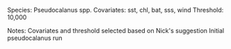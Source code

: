 Species: Pseudocalanus spp.
Covariates: sst, chl, bat, sss, wind
Threshold: 10,000

Notes:
Covariates and threshold selected based on Nick's suggestion
Initial pseudocalanus run
